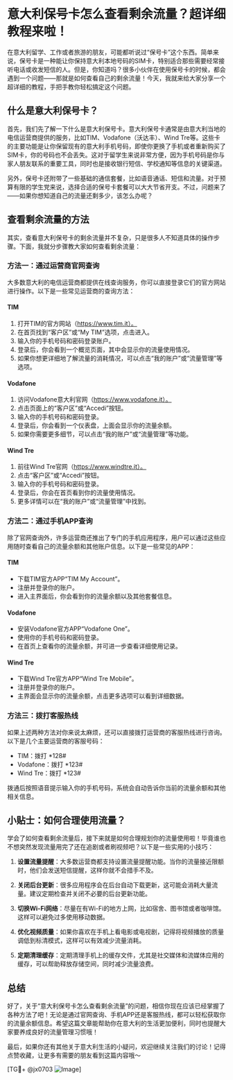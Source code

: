 # 意大利保号卡怎么查看剩余流量？超详细教程来啦！

在意大利留学、工作或者旅游的朋友，可能都听说过“保号卡”这个东西。简单来说，保号卡是一种能让你保持意大利本地号码的SIM卡，特别适合那些需要经常接听电话或收发短信的人。但是，你知道吗？很多小伙伴在使用保号卡的时候，都会遇到一个问题——那就是如何查看自己的剩余流量！今天，我就来给大家分享一个超详细的教程，手把手教你轻松搞定这个问题。

## 什么是意大利保号卡？

首先，我们先了解一下什么是意大利保号卡。意大利保号卡通常是由意大利当地的电信运营商提供的服务，比如TIM、Vodafone（沃达丰）、Wind Tre等。这些卡的主要功能是让你保留现有的意大利手机号码，即使你更换了手机或者重新购买了SIM卡，你的号码也不会丢失。这对于留学生来说非常方便，因为手机号码是你与家人朋友联系的重要工具，同时也是接收银行短信、学校通知等信息的关键渠道。

另外，保号卡还附带了一些基础的通信套餐，比如语音通话、短信和流量。对于预算有限的学生党来说，选择合适的保号卡套餐可以大大节省开支。不过，问题来了——如果你想知道自己的流量还剩多少，该怎么办呢？

## 查看剩余流量的方法

其实，查看意大利保号卡的剩余流量并不复杂，只是很多人不知道具体的操作步骤。下面，我就分步骤教大家如何查看剩余流量：

### 方法一：通过运营商官网查询

大多数意大利的电信运营商都提供在线查询服务，你可以直接登录它们的官方网站进行操作。以下是一些常见运营商的查询方法：

#### TIM
1. 打开TIM的官方网站（https://www.tim.it）。
2. 在首页找到“客户区”或“My TIM”选项，点击进入。
3. 输入你的手机号码和密码登录账户。
4. 登录后，你会看到一个概览页面，其中会显示你的流量使用情况。
5. 如果你想更详细地了解流量的消耗情况，可以点击“我的账户”或“流量管理”等选项。

#### Vodafone
1. 访问Vodafone意大利官网（https://www.vodafone.it）。
2. 点击页面上的“客户区”或“Accedi”按钮。
3. 输入你的手机号码和密码登录。
4. 登录后，你会看到一个仪表盘，上面会显示你的流量余额。
5. 如果你需要更多细节，可以点击“我的账户”或“流量管理”等功能。

#### Wind Tre
1. 前往Wind Tre官网（https://www.windtre.it）。
2. 点击“客户区”或“Accedi”按钮。
3. 输入你的手机号码和密码登录。
4. 登录后，你会在首页看到你的流量使用情况。
5. 更多详情可以在“我的账户”或“流量管理”中找到。

### 方法二：通过手机APP查询

除了官网查询外，许多运营商还推出了专门的手机应用程序，用户可以通过这些应用随时查看自己的流量余额和其他账户信息。以下是一些常见的APP：

#### TIM
- 下载TIM官方APP“TIM My Account”。
- 注册并登录你的账户。
- 进入主界面后，你会看到你的流量余额以及其他套餐信息。

#### Vodafone
- 安装Vodafone官方APP“Vodafone One”。
- 使用你的手机号码和密码登录。
- 在首页上查看你的流量余额，并可进一步查看详细使用记录。

#### Wind Tre
- 下载Wind Tre官方APP“Wind Tre Mobile”。
- 注册并登录你的账户。
- 主界面会显示你的流量余额，点击更多选项可以看到详细数据。

### 方法三：拨打客服热线

如果上述两种方法对你来说太麻烦，还可以直接拨打运营商的客服热线进行咨询。以下是几个主要运营商的客服号码：

- TIM：拨打 *128#
- Vodafone：拨打 *123#
- Wind Tre：拨打 *123#

拨通后按照语音提示输入你的手机号码，系统会自动告诉你当前的流量余额和其他相关信息。

## 小贴士：如何合理使用流量？

学会了如何查看剩余流量后，接下来就是如何合理规划你的流量使用啦！毕竟谁也不想突然发现流量用完了还在追剧或者刷视频吧？以下是一些实用的小技巧：

1. **设置流量提醒**：大多数运营商都支持设置流量提醒功能。当你的流量接近限额时，他们会发送短信提醒，这样你就不会措手不及。
   
2. **关闭后台更新**：很多应用程序会在后台自动下载更新，这可能会消耗大量流量。建议定期检查并关闭不必要的后台更新功能。

3. **切换Wi-Fi网络**：尽量在有Wi-Fi的地方上网，比如宿舍、图书馆或者咖啡馆。这样可以避免过多使用移动数据。

4. **优化视频质量**：如果你喜欢在手机上看电影或电视剧，记得将视频播放的质量调低到标清模式，这样可以有效减少流量消耗。

5. **定期清理缓存**：定期清理手机上的缓存文件，尤其是社交媒体和流媒体应用的缓存，可以帮助释放存储空间，同时减少流量浪费。

## 总结

好了，关于“意大利保号卡怎么查看剩余流量”的问题，相信你现在应该已经掌握了各种方法了吧！无论是通过官网查询、手机APP还是客服热线，都可以轻松获取你的流量余额信息。希望这篇文章能帮助你在意大利的生活更加便利，同时也提醒大家要养成良好的流量管理习惯哦！

最后，如果你还有其他关于意大利生活的小疑问，欢迎继续关注我们的讨论！记得点赞收藏，让更多有需要的朋友看到这篇内容哦～

[TG💪+ @jx0703 ![Image](https://github.com/user-attachments/assets/dbca1d08-cadb-493c-b0ec-ad6f7a83f270)]